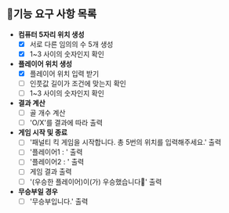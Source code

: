 ## 🎯기능 요구 사항 목록

- **컴퓨터 5자리 위치 생성**
    - [X] 서로 다른 임의의 수 5개 생성
    - [X] 1~3 사이의 숫자인지 확인

- **플레이어 위치 생성**
    - [X] 플레이어 위치 입력 받기
    - [ ] 인풋값 길이가 조건에 맞는지 확인
    - [ ] 1~3 사이의 숫자인지 확인

- **결과 계산**
    - [ ] 골 개수 계산
    - [ ] 'O/X'를 결과에 따라 출력

- **게임 시작 및 종료**
    - [ ] '패널티 킥 게임을 시작합니다. 총 5번의 위치를 입력해주세요.' 출력
    - [ ] '플레이어1 : ' 출력
    - [ ] '플레이어2 : ' 출력
    - [ ] 게임 결과 출력
    - [ ] '(우승한 플레이어)이(가) 우승했습니다🎉' 출력

- **무승부일 경우**
    - [ ] '무승부입니다.' 출력 